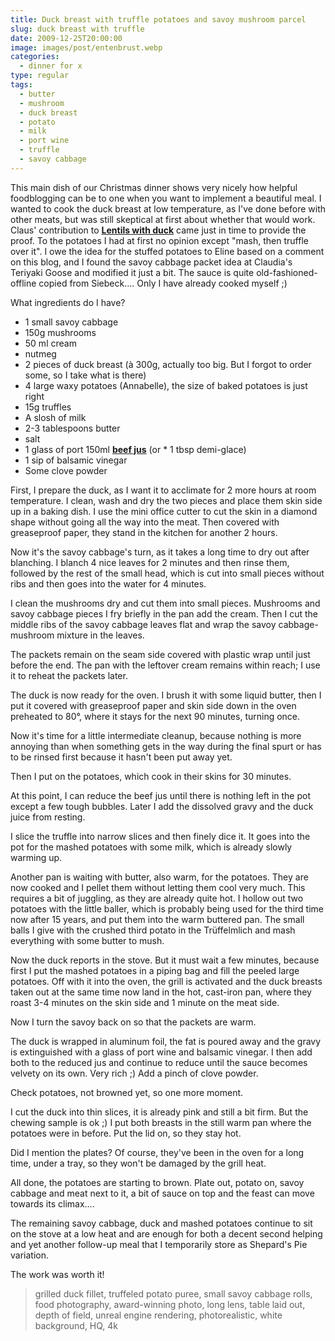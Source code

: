 ```yaml
---
title: Duck breast with truffle potatoes and savoy mushroom parcel
slug: duck breast with truffle
date: 2009-12-25T20:00:00
image: images/post/entenbrust.webp
categories: 
  - dinner for x
type: regular
tags: 
  - butter
  - mushroom
  - duck breast
  - potato
  - milk
  - port wine
  - truffle
  - savoy cabbage
---
```


This main dish of our Christmas dinner shows very nicely how helpful foodblogging can be to one when you want to implement a beautiful meal. I wanted to cook the duck breast at low temperature, as I've done before with other meats, but was still skeptical at first about whether that would work. Claus' contribution to **[Lentils with duck](https://www.kuechenzubehoer.de/rezepte/entenbrust.html)** came just in time to provide the proof. To the potatoes I had at first no opinion except "mash, then truffle over it". I owe the idea for the stuffed potatoes to Eline based on a comment on this blog, and I found the savoy cabbage packet idea at Claudia's Teriyaki Goose and modified it just a bit. The sauce is quite old-fashioned-offline copied from Siebeck.... Only I have already cooked myself ;)

What ingredients do I have?

* 1 small savoy cabbage 
* 150g mushrooms 
* 50 ml cream 
* nutmeg
* 2 pieces of duck breast (à 300g, actually too big. But I forgot to order some, so I take what is there)
* 4 large waxy potatoes (Annabelle), the size of baked potatoes is just right 
* 15g truffles 
* A slosh of milk 
* 2-3 tablespoons butter 
* salt
* 1 glass of port 150ml **[beef jus](../001-11-21-beef-jus)** (or * 1 tbsp demi-glace) 
* 1 sip of balsamic vinegar 
* Some clove powder

First, I prepare the duck, as I want it to acclimate for 2 more hours at room temperature. I clean, wash and dry the two pieces and place them skin side up in a baking dish. I use the mini office cutter to cut the skin in a diamond shape without going all the way into the meat. Then covered with greaseproof paper, they stand in the kitchen for another 2 hours.

Now it's the savoy cabbage's turn, as it takes a long time to dry out after blanching. I blanch 4 nice leaves for 2 minutes and then rinse them, followed by the rest of the small head, which is cut into small pieces without ribs and then goes into the water for 4 minutes.

I clean the mushrooms dry and cut them into small pieces. Mushrooms and savoy cabbage pieces I fry briefly in the pan add the cream. Then I cut the middle ribs of the savoy cabbage leaves flat and wrap the savoy cabbage-mushroom mixture in the leaves.

The packets remain on the seam side covered with plastic wrap until just before the end. The pan with the leftover cream remains within reach; I use it to reheat the packets later.

The duck is now ready for the oven. I brush it with some liquid butter, then I put it covered with greaseproof paper and skin side down in the oven preheated to 80°, where it stays for the next 90 minutes, turning once.

Now it's time for a little intermediate cleanup, because nothing is more annoying than when something gets in the way during the final spurt or has to be rinsed first because it hasn't been put away yet.

Then I put on the potatoes, which cook in their skins for 30 minutes.

At this point, I can reduce the beef jus until there is nothing left in the pot except a few tough bubbles. Later I add the dissolved gravy and the duck juice from resting.

I slice the truffle into narrow slices and then finely dice it. It goes into the pot for the mashed potatoes with some milk, which is already slowly warming up.

Another pan is waiting with butter, also warm, for the potatoes. They are now cooked and I pellet them without letting them cool very much. This requires a bit of juggling, as they are already quite hot. I hollow out two potatoes with the little baller, which is probably being used for the third time now after 15 years, and put them into the warm buttered pan. The small balls I give with the crushed third potato in the Trüffelmlich and mash everything with some butter to mush.

Now the duck reports in the stove. But it must wait a few minutes, because first I put the mashed potatoes in a piping bag and fill the peeled large potatoes. Off with it into the oven, the grill is activated and the duck breasts taken out at the same time now land in the hot, cast-iron pan, where they roast 3-4 minutes on the skin side and 1 minute on the meat side.

Now I turn the savoy back on so that the packets are warm.

The duck is wrapped in aluminum foil, the fat is poured away and the gravy is extinguished with a glass of port wine and balsamic vinegar. I then add both to the reduced jus and continue to reduce until the sauce becomes velvety on its own. Very rich ;) Add a pinch of clove powder.

Check potatoes, not browned yet, so one more moment.

I cut the duck into thin slices, it is already pink and still a bit firm. But the chewing sample is ok ;) I put both breasts in the still warm pan where the potatoes were in before. Put the lid on, so they stay hot.

Did I mention the plates? Of course, they've been in the oven for a long time, under a tray, so they won't be damaged by the grill heat.

All done, the potatoes are starting to brown. Plate out, potato on, savoy cabbage and meat next to it, a bit of sauce on top and the feast can move towards its climax....

The remaining savoy cabbage, duck and mashed potatoes continue to sit on the stove at a low heat and are enough for both a decent second helping and yet another follow-up meal that I temporarily store as Shepard's Pie variation.

The work was worth it!

> grilled duck fillet,  truffeled potato puree, small savoy cabbage rolls, food photography, award-winning photo, long lens, table laid out, depth of field, unreal engine rendering, photorealistic, white background, HQ, 4k